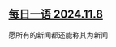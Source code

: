 <!--1731115334000-->
[每日一语 2024.11.8](https://chinadigitaltimes.net/chinese/712918.html)
------

<p>愿所有的新闻都还能称其为新闻</p><p><img decoding="async" src="https://chinadigitaltimes.net/chinese/files/2024/11/2024.11.8.jpg" alt=""></p><div class="addtoany_share_save_container addtoany_content addtoany_content_bottom"><div class="a2a_kit a2a_kit_size_32 addtoany_list" data-a2a-url="https://chinadigitaltimes.net/chinese/712918.html" data-a2a-title="每日一语 2024.11.8"><a class="a2a_button_facebook" href="https://www.addtoany.com/add_to/facebook?linkurl=https%3A%2F%2Fchinadigitaltimes.net%2Fchinese%2F712918.html&amp;linkname=%E6%AF%8F%E6%97%A5%E4%B8%80%E8%AF%AD%202024.11.8" title="Facebook" rel="nofollow noopener" target="_blank"></a><a class="a2a_button_twitter" href="https://www.addtoany.com/add_to/twitter?linkurl=https%3A%2F%2Fchinadigitaltimes.net%2Fchinese%2F712918.html&amp;linkname=%E6%AF%8F%E6%97%A5%E4%B8%80%E8%AF%AD%202024.11.8" title="Twitter" rel="nofollow noopener" target="_blank"></a><a class="a2a_button_telegram" href="https://www.addtoany.com/add_to/telegram?linkurl=https%3A%2F%2Fchinadigitaltimes.net%2Fchinese%2F712918.html&amp;linkname=%E6%AF%8F%E6%97%A5%E4%B8%80%E8%AF%AD%202024.11.8" title="Telegram" rel="nofollow noopener" target="_blank"></a><a class="a2a_button_reddit" href="https://www.addtoany.com/add_to/reddit?linkurl=https%3A%2F%2Fchinadigitaltimes.net%2Fchinese%2F712918.html&amp;linkname=%E6%AF%8F%E6%97%A5%E4%B8%80%E8%AF%AD%202024.11.8" title="Reddit" rel="nofollow noopener" target="_blank"></a><a class="a2a_button_whatsapp" href="https://www.addtoany.com/add_to/whatsapp?linkurl=https%3A%2F%2Fchinadigitaltimes.net%2Fchinese%2F712918.html&amp;linkname=%E6%AF%8F%E6%97%A5%E4%B8%80%E8%AF%AD%202024.11.8" title="WhatsApp" rel="nofollow noopener" target="_blank"></a><a class="a2a_button_email" href="https://www.addtoany.com/add_to/email?linkurl=https%3A%2F%2Fchinadigitaltimes.net%2Fchinese%2F712918.html&amp;linkname=%E6%AF%8F%E6%97%A5%E4%B8%80%E8%AF%AD%202024.11.8" title="Email" rel="nofollow noopener" target="_blank"></a><a class="a2a_button_copy_link" href="https://www.addtoany.com/add_to/copy_link?linkurl=https%3A%2F%2Fchinadigitaltimes.net%2Fchinese%2F712918.html&amp;linkname=%E6%AF%8F%E6%97%A5%E4%B8%80%E8%AF%AD%202024.11.8" title="Copy Link" rel="nofollow noopener" target="_blank"></a><a class="a2a_dd addtoany_share_save addtoany_share" href="https://www.addtoany.com/share"></a></div></div>
